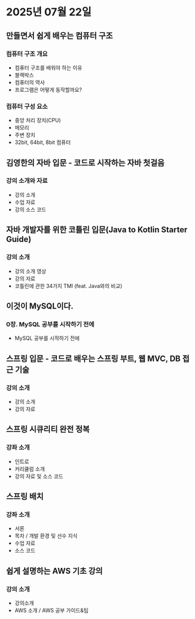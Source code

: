 # 2025년 07월 22일

## 만들면서 쉽게 배우는 컴퓨터 구조

### 컴퓨터 구조 개요

- 컴퓨터 구조를 배워야 하는 이유
- 블랙박스
- 컴퓨터의 역사
- 프로그램은 어떻게 동작할까요?

### 컴퓨터 구성 요소

- 중앙 처리 장치(CPU)
- 메모리
- 주변 장치
- 32bit, 64bit, 8bit 컴퓨터

## 김영한의 자바 입문 - 코드로 시작하는 자바 첫걸음

### 강의 소개와 자료

- 강의 소개
- 수업 자료
- 강의 소스 코드

## 자바 개발자를 위한 코틀린 입문(Java to Kotlin Starter Guide)

### 강의 소개

- 강의 소개 영상
- 강의 자료
- 코틀린에 관한 34가지 TMI (feat. Java와의 비교)

## 이것이 MySQL이다.

### 0장. MySQL 공부를 시작하기 전에

- MySQL 공부를 시작하기 전에

## 스프링 입문 - 코드로 배우는 스프링 부트, 웹 MVC, DB 접근 기술

### 강의 소개

- 강의 소개
- 강의 자료

## 스프링 시큐리티 완전 정복

### 강좌 소개

- 인트로
- 커리큘럼 소개
- 강의 자료 및 소스 코드

## 스프링 배치

### 강좌 소개

- 서론
- 목차 / 개발 환경 및 선수 지식
- 수업 자료
- 소스 코드

## 쉽게 설명하는 AWS 기초 강의

### 강의 소개

- 강의소개
- AWS 소개 / AWS 공부 가이드&팁
